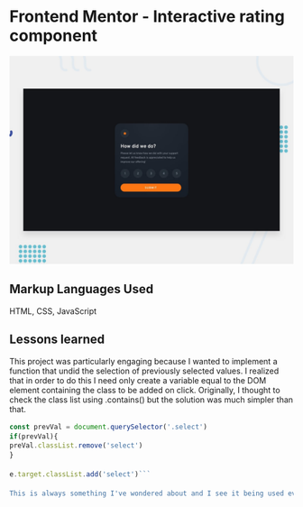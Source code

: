 # Frontend Mentor - Interactive rating component

![Design preview for the Interactive rating component coding challenge](./design/desktop-preview.jpg)

## Markup Languages Used

HTML, CSS, JavaScript

## Lessons learned

This project was particularly engaging because I wanted to implement a function that undid the selection of previously selected values. I realized that in order to do this I need only create a variable equal to the DOM element containing the class to be added on click. Originally, I thought to check the class list using .contains() but the solution was much simpler than that. 

```js
const prevVal = document.querySelector('.select')
if(prevVal){
preVal.classList.remove('select')
}

e.target.classList.add('select')```

This is always something I've wondered about and I see it being used everywhere so I'm quite glad to have finally learned how to code this.

